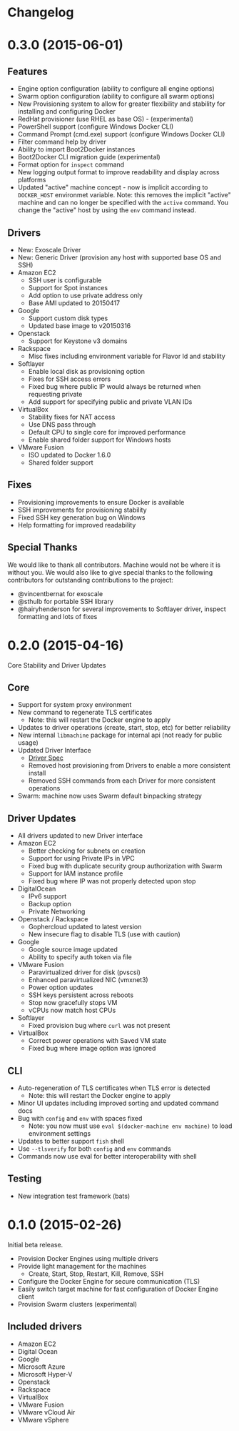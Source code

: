 Changelog
==========

# 0.3.0 (2015-06-01)
                                                                                
## Features                                                                      
- Engine option configuration (ability to configure all engine options)         
- Swarm option configuration (ability to configure all swarm options)           
- New Provisioning system to allow for greater flexibility and stability for installing and configuring Docker
- RedHat provisioner (use RHEL as base OS) - (experimental)                     
- PowerShell support (configure Windows Docker CLI)                             
- Command Prompt (cmd.exe) support (configure Windows Docker CLI)               
- Filter command help by driver                                                 
- Ability to import Boot2Docker instances                                       
- Boot2Docker CLI migration guide (experimental)                                
- Format option for `inspect` command                                           
- New logging output format to improve readability and display across platforms 
- Updated "active" machine concept - now is implicit according to `DOCKER_HOST` environmet variable.  Note: this removes the implicit "active" machine and can no longer be specified with the `active` command.  You change the "active" host by using the `env` command instead.
                                                                                
## Drivers                                                                       
- New: Exoscale Driver                                                          
- New: Generic Driver (provision any host with supported base OS and SSH)          
- Amazon EC2                                                                    
  - SSH user is configurable                                                    
  - Support for Spot instances                                                  
  - Add option to use private address only                                      
  - Base AMI updated to 20150417                                                
- Google                                                                        
  - Support custom disk types                                                   
  - Updated base image to v20150316                                             
- Openstack                                                                     
  - Support for Keystone v3 domains                                             
- Rackspace                                                                     
  - Misc fixes including environment variable for Flavor Id and stability          
- Softlayer                                                                     
  - Enable local disk as provisioning option                                    
  - Fixes for SSH access errors                                                 
  - Fixed bug where public IP would always be returned when requesting private  
  - Add support for specifying public and private VLAN IDs                      
- VirtualBox                                                                    
  - Stability fixes for NAT access                                              
  - Use DNS pass through                                                        
  - Default CPU to single core for improved performance                         
  - Enable shared folder support for Windows hosts                                                                                                                    
- VMware Fusion                                                                 
  - ISO updated to Docker 1.6.0                                                 
  - Shared folder support                                                       
                                                                                
## Fixes                                                                         
- Provisioning improvements to ensure Docker is available                       
- SSH improvements for provisioning stability                                   
- Fixed SSH key generation bug on Windows                                       
- Help formatting for improved readability

## Special Thanks                                                                        
We would like to thank all contributors.  Machine would not be where it is
without you.  We would also like to give special thanks to the following
contributors for outstanding contributions to the project:

- @vincentbernat for exoscale                                                   
- @sthulb for portable SSH library                                              
- @hairyhenderson for several improvements to Softlayer driver, inspect formatting and lots of fixes

# 0.2.0 (2015-04-16)

Core Stability and Driver Updates

## Core

- Support for system proxy environment
- New command to regenerate TLS certificates
  - Note: this will restart the Docker engine to apply
- Updates to driver operations (create, start, stop, etc) for better reliability
- New internal `libmachine` package for internal api (not ready for public usage)
- Updated Driver Interface
  - [Driver Spec](https://github.com/docker/machine/blob/master/docs/DRIVER_SPEC.md)
  - Removed host provisioning from Drivers to enable a more consistent install
  - Removed SSH commands from each Driver for more consistent operations
- Swarm: machine now uses Swarm default binpacking strategy

## Driver Updates

- All drivers updated to new Driver interface
- Amazon EC2
  - Better checking for subnets on creation
  - Support for using Private IPs in VPC
  - Fixed bug with duplicate security group authorization with Swarm
  - Support for IAM instance profile
  - Fixed bug where IP was not properly detected upon stop
- DigitalOcean
  - IPv6 support
  - Backup option
  - Private Networking
- Openstack / Rackspace
  - Gophercloud updated to latest version
  - New insecure flag to disable TLS (use with caution)
- Google
  - Google source image updated
  - Ability to specify auth token via file
- VMware Fusion
  - Paravirtualized driver for disk (pvscsi)
  - Enhanced paravirtualized NIC (vmxnet3)
  - Power option updates
  - SSH keys persistent across reboots
  - Stop now gracefully stops VM
  - vCPUs now match host CPUs
- Softlayer
  - Fixed provision bug where `curl` was not present
- VirtualBox
  - Correct power operations with Saved VM state
  - Fixed bug where image option was ignored

## CLI

- Auto-regeneration of TLS certificates when TLS error is detected
  - Note: this will restart the Docker engine to apply
- Minor UI updates including improved sorting and updated command docs
- Bug with `config` and `env` with spaces fixed
  - Note: you now must use `eval $(docker-machine env machine)` to load environment settings
- Updates to better support `fish` shell
- Use `--tlsverify` for both `config` and `env` commands
- Commands now use eval for better interoperability with shell

## Testing
- New integration test framework (bats)


# 0.1.0 (2015-02-26)

Initial beta release.

- Provision Docker Engines using multiple drivers
- Provide light management for the machines
  - Create, Start, Stop, Restart, Kill, Remove, SSH
- Configure the Docker Engine for secure communication (TLS)
- Easily switch target machine for fast configuration of Docker Engine client
- Provision Swarm clusters (experimental)

## Included drivers

- Amazon EC2
- Digital Ocean
- Google
- Microsoft Azure
- Microsoft Hyper-V
- Openstack
- Rackspace
- VirtualBox
- VMware Fusion
- VMware vCloud Air
- VMware vSphere
